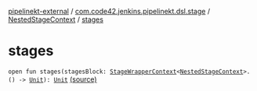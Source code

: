 [pipelinekt-external](../../index.md) / [com.code42.jenkins.pipelinekt.dsl.stage](../index.md) / [NestedStageContext](index.md) / [stages](./stages.md)

# stages

`open fun stages(stagesBlock: `[`StageWrapperContext`](../-stage-wrapper-context/index.md)`<`[`NestedStageContext`](index.md)`>.() -> `[`Unit`](https://kotlinlang.org/api/latest/jvm/stdlib/kotlin/-unit/index.html)`): `[`Unit`](https://kotlinlang.org/api/latest/jvm/stdlib/kotlin/-unit/index.html) [(source)](https://github.com/code42/pipelinekt/tree/master/dsl/src/main/kotlin/com/code42/jenkins/pipelinekt/dsl/stage/NestedStageContext.kt#L29)